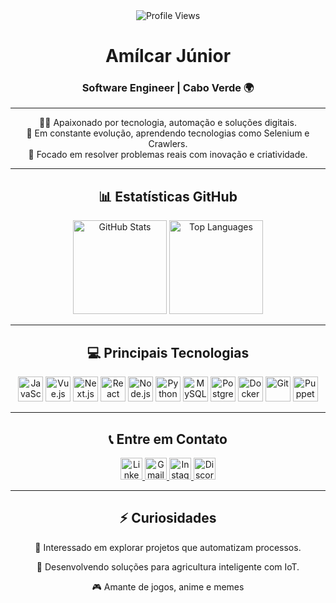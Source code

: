 <div align="center">
  <img src="https://profile-counter.glitch.me/amilcar-junior/count.svg?" alt="Profile Views" />
</div>

<h1 align="center">Amílcar Júnior</h1>
<h3 align="center">Software Engineer | Cabo Verde 🌍</h3>

---

<div align="center">
  <p>
    👨‍💻 Apaixonado por tecnologia, automação e soluções digitais.<br />
    🚀 Em constante evolução, aprendendo tecnologias como Selenium e Crawlers.<br />
    🎯 Focado em resolver problemas reais com inovação e criatividade.
  </p>
</div>

---

<h2 align="center">📊 Estatísticas GitHub</h2>
<div align="center">
  <img src="https://github-readme-stats.vercel.app/api?username=amilcar-junior&show_icons=true&theme=dracula" height="150" alt="GitHub Stats" />
  <img src="https://github-readme-stats.vercel.app/api/top-langs/?username=amilcar-junior&layout=compact&theme=dracula" height="150" alt="Top Languages" />
</div>

---

<h2 align="center">💻 Principais Tecnologias</h2>
<div align="center">
  <!-- Frontend -->
  <img src="https://cdn.jsdelivr.net/gh/devicons/devicon/icons/javascript/javascript-original.svg" height="40" alt="JavaScript" />
  <img src="https://cdn.jsdelivr.net/gh/devicons/devicon/icons/vuejs/vuejs-original.svg" height="40" alt="Vue.js" />
  <img src="https://cdn.jsdelivr.net/gh/devicons/devicon/icons/nextjs/nextjs-original.svg" height="40" alt="Next.js" />
  <img src="https://cdn.jsdelivr.net/gh/devicons/devicon/icons/react/react-original.svg" height="40" alt="React" />
  
  <!-- Backend -->
  <img src="https://cdn.jsdelivr.net/gh/devicons/devicon/icons/nodejs/nodejs-original.svg" height="40" alt="Node.js" />
  <img src="https://cdn.jsdelivr.net/gh/devicons/devicon/icons/python/python-original.svg" height="40" alt="Python" />
  
  <!-- Database -->
  <img src="https://cdn.jsdelivr.net/gh/devicons/devicon/icons/mysql/mysql-original.svg" height="40" alt="MySQL" />
  <img src="https://cdn.jsdelivr.net/gh/devicons/devicon/icons/postgresql/postgresql-original.svg" height="40" alt="PostgreSQL" />
  
  <!-- DevOps / Tools -->
  <img src="https://cdn.jsdelivr.net/gh/devicons/devicon/icons/docker/docker-original.svg" height="40" alt="Docker" />
  <img src="https://cdn.jsdelivr.net/gh/devicons/devicon/icons/git/git-original.svg" height="40" alt="Git" />
  
  <!-- Automação -->
  <img src="https://avatars.githubusercontent.com/u/28140896?s=200&v=4" height="40" alt="Puppeteer" />
  
</div>


---

<h2 align="center">📞 Entre em Contato</h2>
<div align="center">
  <a href="https://www.linkedin.com/in/amilcar-junior/" target="_blank">
    <img src="https://img.shields.io/badge/LinkedIn-0077B5?style=for-the-badge&logo=linkedin&logoColor=white" height="35" alt="LinkedIn" />
  </a>
  <a href="mailto:amilcarjunior2000@gmail.com" target="_blank">
    <img src="https://img.shields.io/badge/Gmail-D14836?style=for-the-badge&logo=gmail&logoColor=white" height="35" alt="Gmail" />
  </a>
  <a href="https://www.instagram.com/amilcarjuniorscript/" target="_blank">
    <img src="https://img.shields.io/badge/Instagram-E4405F?style=for-the-badge&logo=instagram&logoColor=white" height="35" alt="Instagram" />
  </a>
  <a href="Mikamikaus#2819" target="_blank">
    <img src="https://img.shields.io/badge/Discord-7289DA?style=for-the-badge&logo=discord&logoColor=white" height="35" alt="Discord" />
  </a>
</div>

---

<h2 align="center">⚡ Curiosidades</h2>
<div align="center">
  <p>📌 Interessado em explorar projetos que automatizam processos.</p>
  <p>🌱 Desenvolvendo soluções para agricultura inteligente com IoT.</p>
  <p>🎮 Amante de jogos, anime e memes</p>
</div>
